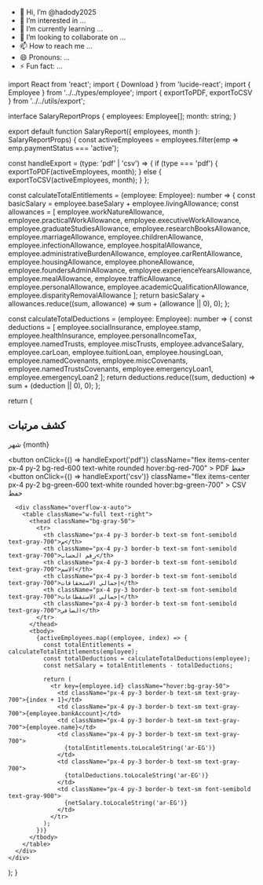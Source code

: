 - 👋 Hi, I’m @hadody2025
- 👀 I’m interested in ...
- 🌱 I’m currently learning ...
- 💞️ I’m looking to collaborate on ...
- 📫 How to reach me ...
- 😄 Pronouns: ...
- ⚡ Fun fact: ...

<!---
hadody2025/hadody2025 is a ✨ special ✨ repository because its `README.md` (this file) appears on your GitHub profile.
You can click the Preview link to take a look at your changes.
--->
import React from 'react';
import { Download } from 'lucide-react';
import { Employee } from '../../types/employee';
import { exportToPDF, exportToCSV } from '../../utils/export';

interface SalaryReportProps {
  employees: Employee[];
  month: string;
}

export default function SalaryReport({ employees, month }: SalaryReportProps) {
  const activeEmployees = employees.filter(emp => emp.paymentStatus === 'active');

  const handleExport = (type: 'pdf' | 'csv') => {
    if (type === 'pdf') {
      exportToPDF(activeEmployees, month);
    } else {
      exportToCSV(activeEmployees, month);
    }
  };

  const calculateTotalEntitlements = (employee: Employee): number => {
    const basicSalary = employee.baseSalary + employee.livingAllowance;
    const allowances = [
      employee.workNatureAllowance,
      employee.practicalWorkAllowance,
      employee.executiveWorkAllowance,
      employee.graduateStudiesAllowance,
      employee.researchBooksAllowance,
      employee.marriageAllowance,
      employee.childrenAllowance,
      employee.infectionAllowance,
      employee.hospitalAllowance,
      employee.administrativeBurdenAllowance,
      employee.carRentAllowance,
      employee.housingAllowance,
      employee.phoneAllowance,
      employee.foundersAdminAllowance,
      employee.experienceYearsAllowance,
      employee.mealAllowance,
      employee.trafficAllowance,
      employee.personalAllowance,
      employee.academicQualificationAllowance,
      employee.disparityRemovalAllowance
    ];
    return basicSalary + allowances.reduce((sum, allowance) => sum + (allowance || 0), 0);
  };

  const calculateTotalDeductions = (employee: Employee): number => {
    const deductions = [
      employee.socialInsurance,
      employee.stamp,
      employee.healthInsurance,
      employee.personalIncomeTax,
      employee.namedTrusts,
      employee.miscTrusts,
      employee.advanceSalary,
      employee.carLoan,
      employee.tuitionLoan,
      employee.housingLoan,
      employee.namedCovenants,
      employee.miscCovenants,
      employee.namedTrustsCovenants,
      employee.emergencyLoan1,
      employee.emergencyLoan2
    ];
    return deductions.reduce((sum, deduction) => sum + (deduction || 0), 0);
  };

  return (
    <div className="bg-white rounded-lg shadow-md p-6 mt-8">
      <div className="flex justify-between items-center mb-6">
        <div>
          <h2 className="text-2xl font-bold text-gray-900">كشف مرتبات</h2>
          <p className="text-gray-600">شهر {month}</p>
        </div>
        <div className="flex gap-2">
          <button
            onClick={() => handleExport('pdf')}
            className="flex items-center px-4 py-2 bg-red-600 text-white rounded hover:bg-red-700"
          >
            <Download className="w-4 h-4 ml-2" />
            PDF حفظ
          </button>
          <button
            onClick={() => handleExport('csv')}
            className="flex items-center px-4 py-2 bg-green-600 text-white rounded hover:bg-green-700"
          >
            <Download className="w-4 h-4 ml-2" />
            CSV حفظ
          </button>
        </div>
      </div>

      <div className="overflow-x-auto">
        <table className="w-full text-right">
          <thead className="bg-gray-50">
            <tr>
              <th className="px-4 py-3 border-b text-sm font-semibold text-gray-700">م</th>
              <th className="px-4 py-3 border-b text-sm font-semibold text-gray-700">رقم الحساب</th>
              <th className="px-4 py-3 border-b text-sm font-semibold text-gray-700">الاسم</th>
              <th className="px-4 py-3 border-b text-sm font-semibold text-gray-700">إجمالي الاستحقاقات</th>
              <th className="px-4 py-3 border-b text-sm font-semibold text-gray-700">إجمالي الاستقطاعات</th>
              <th className="px-4 py-3 border-b text-sm font-semibold text-gray-700">الصافي</th>
            </tr>
          </thead>
          <tbody>
            {activeEmployees.map((employee, index) => {
              const totalEntitlements = calculateTotalEntitlements(employee);
              const totalDeductions = calculateTotalDeductions(employee);
              const netSalary = totalEntitlements - totalDeductions;

              return (
                <tr key={employee.id} className="hover:bg-gray-50">
                  <td className="px-4 py-3 border-b text-sm text-gray-700">{index + 1}</td>
                  <td className="px-4 py-3 border-b text-sm text-gray-700">{employee.bankAccount}</td>
                  <td className="px-4 py-3 border-b text-sm text-gray-700">{employee.name}</td>
                  <td className="px-4 py-3 border-b text-sm text-gray-700">
                    {totalEntitlements.toLocaleString('ar-EG')}
                  </td>
                  <td className="px-4 py-3 border-b text-sm text-gray-700">
                    {totalDeductions.toLocaleString('ar-EG')}
                  </td>
                  <td className="px-4 py-3 border-b text-sm font-semibold text-gray-900">
                    {netSalary.toLocaleString('ar-EG')}
                  </td>
                </tr>
              );
            })}
          </tbody>
        </table>
      </div>
    </div>
  );
}
